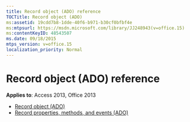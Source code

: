 ```yaml
---
title: Record object (ADO) reference
TOCTitle: Record object (ADO)
ms:assetid: 19cdd7b8-1dde-40f6-b971-b30cf0bfbf4e
ms:mtpsurl: https://msdn.microsoft.com/library/JJ248943(v=office.15)
ms:contentKeyID: 48543507
ms.date: 09/18/2015
mtps_version: v=office.15
localization_priority: Normal
---
```


# Record object (ADO) reference

**Applies to**: Access 2013, Office 2013

- [Record object (ADO)](record-object-ado.md)
- [Record properties, methods, and events (ADO)](record-properties-methods-and-events-ado.md)


